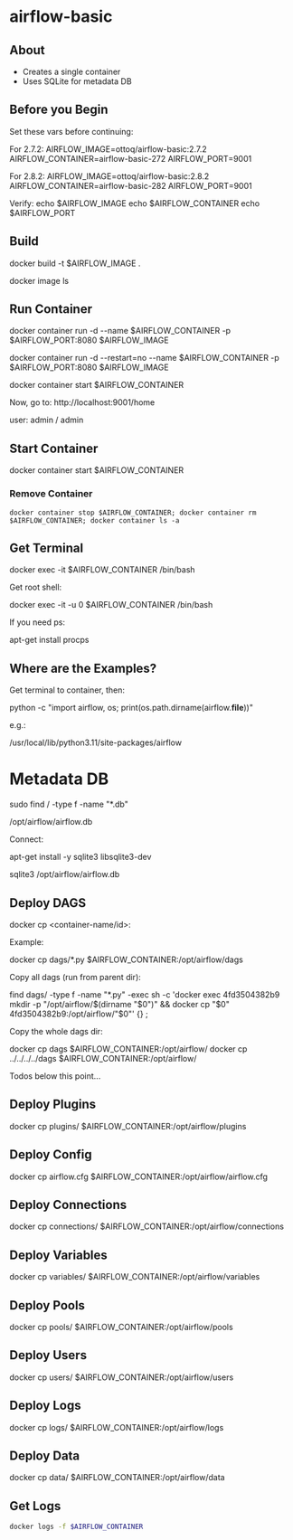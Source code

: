 # airflow-basic

## About

- Creates a single container
- Uses SQLite for metadata DB


## Before you Begin

Set these vars before continuing:

For 2.7.2:
AIRFLOW_IMAGE=ottoq/airflow-basic:2.7.2
AIRFLOW_CONTAINER=airflow-basic-272
AIRFLOW_PORT=9001

For 2.8.2:
AIRFLOW_IMAGE=ottoq/airflow-basic:2.8.2
AIRFLOW_CONTAINER=airflow-basic-282
AIRFLOW_PORT=9001

Verify:
echo $AIRFLOW_IMAGE
echo $AIRFLOW_CONTAINER
echo $AIRFLOW_PORT

## Build

docker build -t $AIRFLOW_IMAGE .

docker image ls


## Run Container

docker container run -d --name $AIRFLOW_CONTAINER -p $AIRFLOW_PORT:8080 $AIRFLOW_IMAGE

docker container run -d --restart=no --name $AIRFLOW_CONTAINER -p $AIRFLOW_PORT:8080 $AIRFLOW_IMAGE

docker container start $AIRFLOW_CONTAINER

Now, go to: http://localhost:9001/home

user: admin / admin


## Start Container

docker container start $AIRFLOW_CONTAINER


### Remove Container

```SH
docker container stop $AIRFLOW_CONTAINER; docker container rm $AIRFLOW_CONTAINER; docker container ls -a
```

## Get Terminal

docker exec -it $AIRFLOW_CONTAINER /bin/bash

Get root shell:

docker exec -it -u 0 $AIRFLOW_CONTAINER /bin/bash

If you need ps:

apt-get install procps


## Where are the Examples?

Get terminal to container, then:

python -c "import airflow, os; print(os.path.dirname(airflow.__file__))"

e.g.:

/usr/local/lib/python3.11/site-packages/airflow

# Metadata DB

sudo find / -type f -name "*.db"

/opt/airflow/airflow.db

Connect:

apt-get install -y sqlite3 libsqlite3-dev

sqlite3 /opt/airflow/airflow.db


## Deploy DAGS

docker cp <the file> <container-name/id>:<directory>

Example:

docker cp dags/*.py $AIRFLOW_CONTAINER:/opt/airflow/dags

Copy all dags (run from parent dir):

find dags/ -type f -name "*.py" -exec sh -c 'docker exec 4fd3504382b9 mkdir -p "/opt/airflow/$(dirname "$0")" && docker cp "$0" 4fd3504382b9:/opt/airflow/"$0"' {} \;

Copy the whole dags dir:

docker cp dags $AIRFLOW_CONTAINER:/opt/airflow/
docker cp ../../../../dags $AIRFLOW_CONTAINER:/opt/airflow/



Todos below this point...

## Deploy Plugins

docker cp plugins/ $AIRFLOW_CONTAINER:/opt/airflow/plugins


## Deploy Config

docker cp airflow.cfg $AIRFLOW_CONTAINER:/opt/airflow/airflow.cfg


## Deploy Connections

docker cp connections/ $AIRFLOW_CONTAINER:/opt/airflow/connections

## Deploy Variables

docker cp variables/ $AIRFLOW_CONTAINER:/opt/airflow/variables

## Deploy Pools

docker cp pools/ $AIRFLOW_CONTAINER:/opt/airflow/pools

## Deploy Users

docker cp users/ $AIRFLOW_CONTAINER:/opt/airflow/users

## Deploy Logs

docker cp logs/ $AIRFLOW_CONTAINER:/opt/airflow/logs

## Deploy Data

docker cp data/ $AIRFLOW_CONTAINER:/opt/airflow/data

## Get Logs

```bash
docker logs -f $AIRFLOW_CONTAINER
```